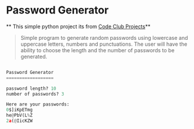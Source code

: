 # Password Generator
** This simple python project its from [Code Club Projects](https://codeclubprojects.org/en-GB/python/password-generator/)**

> Simple program to generate random passwords using lowercase and uppercase letters, numbers and punctuations.
The user will have the ability to choose the length and the number of passwords to be generated.

``` python

Password Generator
==================

password length? 10
number of passwords? 3

Here are your passwords:
0$]iKpETmg
he@PbV(L%Z
2a(@IicKZW

```
